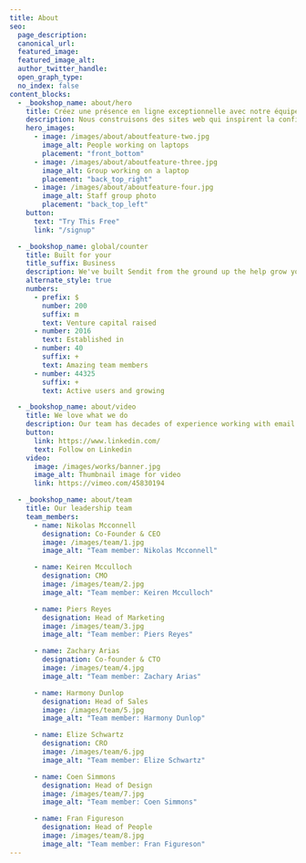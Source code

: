 ```yaml
---
title: About
seo:
  page_description:
  canonical_url:
  featured_image:
  featured_image_alt:
  author_twitter_handle:
  open_graph_type:
  no_index: false
content_blocks:
  - _bookshop_name: about/hero
    title: Créez une présence en ligne exceptionnelle avec notre équipe experte.
    description: Nous construisons des sites web qui inspirent la confiance et génèrent des résultats
    hero_images:
      - image: /images/about/aboutfeature-two.jpg
        image_alt: People working on laptops
        placement: "front_bottom"
      - image: /images/about/aboutfeature-three.jpg
        image_alt: Group working on a laptop
        placement: "back_top_right"
      - image: /images/about/aboutfeature-four.jpg
        image_alt: Staff group photo
        placement: "back_top_left"
    button:
      text: "Try This Free"
      link: "/signup"

  - _bookshop_name: global/counter
    title: Built for your
    title_suffix: Business
    description: We've built Sendit from the ground up the help grow your business faster.
    alternate_style: true
    numbers:
      - prefix: $
        number: 200
        suffix: m
        text: Venture capital raised
      - number: 2016
        text: Established in
      - number: 40
        suffix: +
        text: Amazing team members
      - number: 44325
        suffix: +
        text: Active users and growing

  - _bookshop_name: about/video
    title: We love what we do
    description: Our team has decades of experience working with email marketing campaigns and we’re passionate about helping you connect with your customers.
    button:
      link: https://www.linkedin.com/
      text: Follow on Linkedin
    video:
      image: /images/works/banner.jpg
      image_alt: Thumbnail image for video
      link: https://vimeo.com/45830194

  - _bookshop_name: about/team
    title: Our leadership team
    team_members:
      - name: Nikolas Mcconnell
        designation: Co-Founder & CEO
        image: /images/team/1.jpg
        image_alt: "Team member: Nikolas Mcconnell"

      - name: Keiren Mcculloch
        designation: CMO
        image: /images/team/2.jpg
        image_alt: "Team member: Keiren Mcculloch"

      - name: Piers Reyes
        designation: Head of Marketing
        image: /images/team/3.jpg
        image_alt: "Team member: Piers Reyes"

      - name: Zachary Arias
        designation: Co-founder & CTO
        image: /images/team/4.jpg
        image_alt: "Team member: Zachary Arias"

      - name: Harmony Dunlop
        designation: Head of Sales
        image: /images/team/5.jpg
        image_alt: "Team member: Harmony Dunlop"

      - name: Elize Schwartz
        designation: CRO
        image: /images/team/6.jpg
        image_alt: "Team member: Elize Schwartz"

      - name: Coen Simmons
        designation: Head of Design
        image: /images/team/7.jpg
        image_alt: "Team member: Coen Simmons"

      - name: Fran Figureson
        designation: Head of People
        image: /images/team/8.jpg
        image_alt: "Team member: Fran Figureson"
---
```

